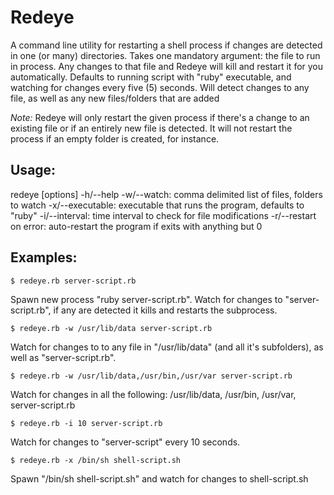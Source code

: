# Redeye

A command line utility for restarting a shell process if changes are detected in one (or many) directories. Takes one mandatory argument: the file to run in process. Any changes to that file and Redeye will kill and restart it for you automatically. Defaults to running script with "ruby" executable, and watching for changes every five (5) seconds. Will detect changes to any file, as well as any new files/folders that are added

*Note:* Redeye will only restart the given process if there's a change to an existing file or if an entirely new file is detected. It will not restart the process if an empty folder is created, for instance.

## Usage:
  redeye [options] <file-to-run> 
    -h/--help
    -w/--watch: comma delimited list of files, folders to watch
    -x/--executable: executable that runs the program, defaults to "ruby"
    -i/--interval: time interval to check for file modifications
    -r/--restart on error: auto-restart the program if exits with anything but 0

## Examples:

    $ redeye.rb server-script.rb

Spawn new process "ruby server-script.rb". Watch for changes to "server-script.rb", if any are detected it kills and restarts the subprocess.

    $ redeye.rb -w /usr/lib/data server-script.rb

Watch for changes to to any file in "/usr/lib/data" (and all it's subfolders), as well as "server-script.rb".

    $ redeye.rb -w /usr/lib/data,/usr/bin,/usr/var server-script.rb

Watch for changes in all the following: /usr/lib/data, /usr/bin, /usr/var, server-script.rb

    $ redeye.rb -i 10 server-script.rb

Watch for changes to "server-script" every 10 seconds.

    $ redeye.rb -x /bin/sh shell-script.sh 

Spawn "/bin/sh shell-script.sh" and watch for changes to shell-script.sh